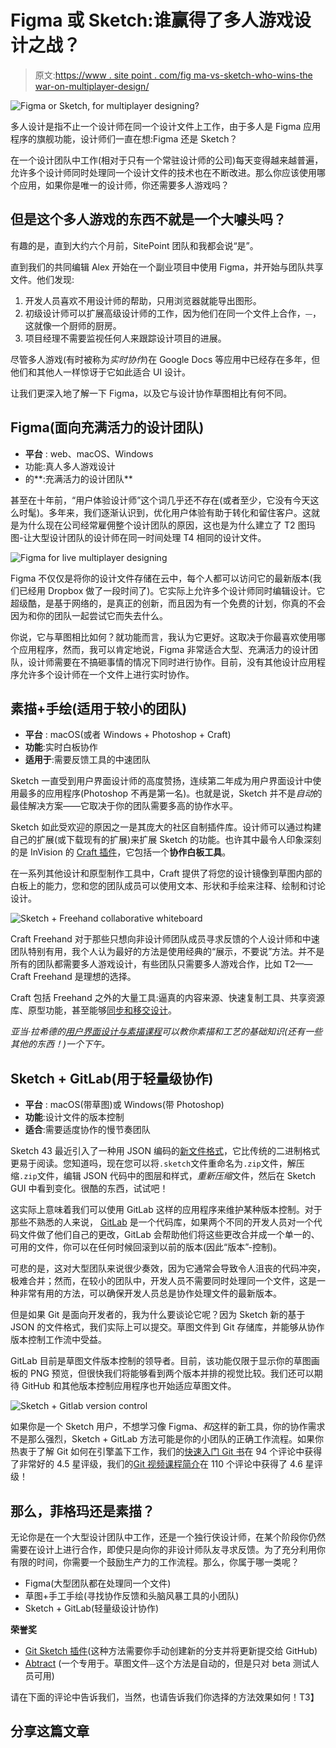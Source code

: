 # Figma 或 Sketch:谁赢得了多人游戏设计之战？

> 原文:[https://www . site point . com/fig ma-vs-sketch-who-wins-the war-on-multiplayer-design/](https://www.sitepoint.com/figma-vs-sketch-who-wins-the-war-on-multiplayer-design/)

![Figma or Sketch, for multiplayer designing?](../Images/e48fe3913005e7755b4653dffb40a0b0.png)

多人设计是指不止一个设计师在同一个设计文件上工作，由于多人是 Figma 应用程序的旗舰功能，设计师们一直在想:Figma 还是 Sketch？

在一个设计团队中工作(相对于只有一个常驻设计师的公司)每天变得越来越普遍，允许多个设计师同时处理同一个设计文件的技术也在不断改进。那么你应该使用哪个应用，如果你是唯一的设计师，你还需要多人游戏吗？

## 但是这个多人游戏的东西不就是一个大噱头吗？

有趣的是，直到大约六个月前，SitePoint 团队和我都会说“是”。

直到我们的共同编辑 Alex 开始在一个副业项目中使用 Figma，并开始与团队共享文件。他们发现:

1.  开发人员喜欢不用设计师的帮助，只用浏览器就能导出图形。
2.  初级设计师可以扩展高级设计师的工作，因为他们在同一个文件上合作，⏤，这就像一个厨师的厨房。
3.  项目经理不需要监视任何人来跟踪设计项目的进展。

尽管多人游戏(有时被称为*实时协作*)在 Google Docs 等应用中已经存在多年，但他们和其他人一样惊讶于它如此适合 UI 设计。

让我们更深入地了解一下 Figma，以及它与设计协作草图相比有何不同。

## Figma(面向充满活力的设计团队)

*   **平台** : web、macOS、Windows
*   功能:真人多人游戏设计
*   的**:充满活力的设计团队**

甚至在十年前，“用户体验设计师”这个词几乎还不存在(或者至少，它没有今天这么时髦)。多年来，我们逐渐认识到，优化用户体验有助于转化和留住客户。这就是为什么现在公司经常雇佣整个设计团队的原因，这也是为什么建立了 T2 图玛图-让大型设计团队的设计师在同一时间处理 T4 相同的设计文件。

![Figma for live multiplayer designing](../Images/c105470ca6f8e99c83ff7abda345f332.png)

Figma 不仅仅是将你的设计文件存储在云中，每个人都可以访问它的最新版本(我们已经用 Dropbox 做了一段时间了)。它实际上允许多个设计师同时编辑设计。它超级酷，是基于网络的，是真正的创新，而且因为有一个免费的计划，你真的不会因为和你的团队一起尝试它而失去什么。

你说，它与草图相比如何？就功能而言，我认为它更好。这取决于你最喜欢使用哪个应用程序，然而，我可以肯定地说，Figma 非常适合大型、充满活力的设计团队，设计师需要在不搞砸事情的情况下同时进行协作。目前，没有其他设计应用程序允许多个设计师在一个文件上进行实时协作。

## 素描+手绘(适用于较小的团队)

*   **平台** : macOS(或者 Windows + Photoshop + Craft)
*   **功能**:实时白板协作
*   **适用于**:需要反馈工具的中速团队

Sketch 一直受到用户界面设计师的高度赞扬，连续第二年成为用户界面设计中使用最多的应用程序(Photoshop 不再是第一名)。也就是说，Sketch 并不是*自动*的最佳解决方案——它取决于你的团队需要多高的协作水平。

Sketch 如此受欢迎的原因之一是其庞大的社区自制插件库。设计师可以通过构建自己的扩展(或下载现有的扩展)来扩展 Sketch 的功能。也许其中最令人印象深刻的是 InVision 的 [Craft 插件](https://www.invisionapp.com/craft)，它包括一个**协作白板工具**。

在一系列其他设计和原型制作工具中，Craft 提供了将您的设计镜像到草图内部的白板上的能力，您和您的团队成员可以使用文本、形状和手绘来注释、绘制和讨论设计。

![Sketch + Freehand collaborative whiteboard](../Images/db34025c9cec18bbf6e1e32eab3dff41.png)

Craft Freehand 对于那些只想向非设计师团队成员寻求反馈的个人设计师和中速团队特别有用，我个人认为最好的方法是使用经典的“展示，不要说”方法。并不是所有的团队都需要多人游戏设计，有些团队只需要多人游戏合作，比如 T2——Craft Freehand 是理想的选择。

Craft 包括 Freehand 之外的大量工具:逼真的内容来源、快速复制工具、共享资源库、原型功能，甚至能够[同步和移交设计](https://www.sitepoint.com/how-to-handoff-designs-with-sketch-and-invision/)。

*亚当·拉希德的[用户界面设计与素描课程](https://www.sitepoint.com/premium/courses/user-interface-design-with-sketch-4-2927)可以教你素描和工艺的基础知识(还有一些其他的东西！)一个下午。*

## Sketch + GitLab(用于轻量级协作)

*   **平台** : macOS(带草图)或 Windows(带 Photoshop)
*   **功能**:设计文件的版本控制
*   **适合**:需要适度协作的慢节奏团队

Sketch 43 最近引入了一种用 JSON 编码的[新文件格式](https://www.sitepoint.com/need-know-sketchs-new-file-format/)，它比传统的二进制格式更易于阅读。您知道吗，现在您可以将`.sketch`文件重命名为`.zip`文件，解压缩`.zip`文件，编辑 JSON 代码中的图层和样式，*重新压缩*文件，然后在 Sketch GUI 中看到变化。很酷的东西，试试吧！

这实际上意味着我们可以使用 GitLab 这样的应用程序来维护某种版本控制。对于那些不熟悉的人来说， [GitLab](https://gitlab.com/) 是一个代码库，如果两个不同的开发人员对一个代码文件做了他们自己的更改，GitLab 会帮助他们将这些更改合并成一个单一的、可用的文件，你可以在任何时候回滚到以前的版本(因此“版本”-控制)。

可悲的是，这对大型团队来说很少奏效，因为它通常会导致令人沮丧的代码冲突，极难合并；然而，在较小的团队中，开发人员不需要同时处理同一个文件，这是一种非常有用的方法，可以确保开发人员总是协作处理文件的最新版本。

但是如果 Git 是面向开发者的，我为什么要谈论它呢？因为 Sketch 新的基于 JSON 的文件格式，我们实际上可以提交。草图文件到 Git 存储库，并能够从协作版本控制工作流中受益。

GitLab 目前是草图文件版本控制的领导者。目前，该功能仅限于显示你的草图画板的 PNG 预览，但很快我们将能够看到两个版本并排的视觉比较。我们还可以期待 GitHub 和其他版本控制应用程序也开始适应草图文件。

![Sketch + Gitlab version control](../Images/5db84608e424ec74d23fc57da2985fba.png)

如果你是一个 Sketch 用户，不想学习像 Figma、*和*这样的新工具，你的协作需求不是那么强烈，Sketch + GitLab 方法可能是你的小团队的正确工作流程。如果你热衷于了解 Git 如何在引擎盖下工作，我们的[快速入门 Git 书](https://www.sitepoint.com/premium/books/jump-start-git)在 94 个评论中获得了非常好的 4.5 星评级，我们的[Git 视频课程简介](https://www.sitepoint.com/premium/courses/introduction-to-git-2902)在 110 个评论中获得了 4.6 星评级！

## 那么，菲格玛还是素描？

无论你是在一个大型设计团队中工作，还是一个独行侠设计师，在某个阶段你仍然需要在设计上进行合作，即使只是向你的非设计师队友寻求反馈。为了充分利用你有限的时间，你需要一个鼓励生产力的工作流程。那么，你属于哪一类呢？

*   Figma(大型团队都在处理同一个文件)
*   草图+手工手绘(寻找协作反馈和头脑风暴工具的小团队)
*   Sketch + GitLab(轻量级设计协作)

**荣誉奖**

*   [Git Sketch 插件](http://mathieudutour.github.io/git-sketch-plugin/)(这种方法需要你手动创建新的分支并将更新提交给 GitHub)
*   [Abtract](https://www.abstractapp.com/) (一个专用于。草图文件⏤这个方法是自动的，但是只对 beta 测试人员可用)

请在下面的评论中告诉我们，当然，也请告诉我们你选择的方法效果如何！T3】

## 分享这篇文章